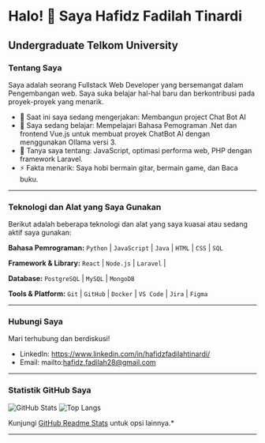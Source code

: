 # Halo! 👋 Saya Hafidz Fadilah Tinardi
Undergraduate Telkom University
---

### Tentang Saya

Saya adalah seorang Fullstack Web Developer yang bersemangat dalam Pengembangan web. Saya suka belajar hal-hal baru dan berkontribusi pada proyek-proyek yang menarik.

* 🔭 Saat ini saya sedang mengerjakan: Membangun project Chat Bot AI
* 🌱 Saya sedang belajar: Mempelajari Bahasa Pemograman .Net dan frontend Vue.js untuk membuat proyek ChatBot AI dengan menggunakan Ollama versi 3.
* 💬 Tanya saya tentang: JavaScript, optimasi performa web, PHP dengan framework Laravel.
* ⚡ Fakta menarik: Saya hobi bermain gitar, bermain game, dan Baca buku.

---

### Teknologi dan Alat yang Saya Gunakan

Berikut adalah beberapa teknologi dan alat yang saya kuasai atau sedang aktif saya gunakan:

**Bahasa Pemrograman:**
`Python` | `JavaScript` | `Java` | `HTML` | `CSS` | `SQL`

**Framework & Library:**
`React` | `Node.js` | `Laravel` |

**Database:**
`PostgreSQL` | `MySQL` | `MongoDB`

**Tools & Platform:**
`Git` | `GitHub` | `Docker` | `VS Code` | `Jira` | `Figma`

---


### Hubungi Saya

Mari terhubung dan berdiskusi!

* LinkedIn: https://www.linkedin.com/in/hafidzfadilahtinardi/
* Email: mailto:hafidz.fadilah28@gmail.com

---

### Statistik GitHub Saya

![GitHub Stats](https://github-readme-stats.vercel.app/api?username=awpizcuy&show_icons=true&theme=dracula&count_private=true)
![Top Langs](https://github-readme-stats.vercel.app/api/top-langs/?username=awpizcuy&layout=compact&theme=dracula)

Kunjungi [GitHub Readme Stats](https://github.com/awpizcuy/github-readme-stats) untuk opsi lainnya.*

---
